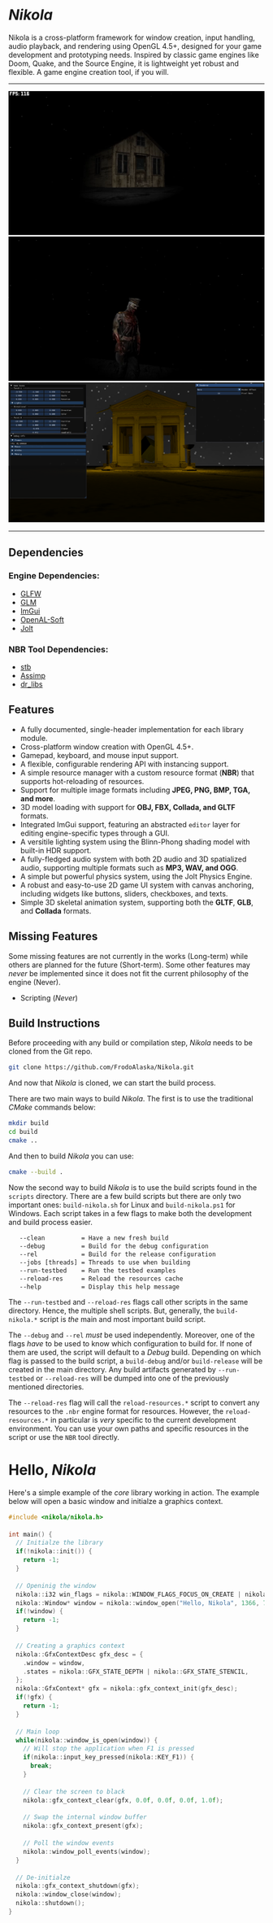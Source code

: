 # *Nikola*

Nikola is a cross-platform framework for window creation, input handling, audio playback, and rendering using OpenGL 4.5+, designed for your game development and prototyping needs. Inspired by classic game engines like Doom, Quake, and the Source Engine, it is lightweight yet robust and flexible. A game engine creation tool, if you will.

---

![screenshot](https://github.com/FrodoAlaska/Nikola/blob/dev/assets/screenshot_1.png) 
![screenshot](https://github.com/FrodoAlaska/Nikola/blob/dev/assets/screenshot_2.png) 
![screenshot](https://github.com/FrodoAlaska/Nikola/blob/dev/assets/screenshot_0.png) 

---

## Dependencies

### Engine Dependencies:
- [GLFW](https://github.com/glfw/glfw)
- [GLM](https://github.com/g-truc/glm)
- [ImGui](https://github.com/ocornut/imgui)
- [OpenAL-Soft](https://github.com/kcat/openal-soft)
- [Jolt](https://github.com/jrouwe/JoltPhysics)

### NBR Tool Dependencies:
- [stb](https://github.com/nothings/stb)
- [Assimp](https://github.com/assimp/assimp)
- [dr_libs](https://github.com/mackron/dr_libs)

## Features  
- A fully documented, single-header implementation for each library module.  
- Cross-platform window creation with OpenGL 4.5+.  
- Gamepad, keyboard, and mouse input support.  
- A flexible, configurable rendering API with instancing support.  
- A simple resource manager with a custom resource format (**NBR**) that supports hot-reloading of resources.  
- Support for multiple image formats including **JPEG, PNG, BMP, TGA, and more**.  
- 3D model loading with support for **OBJ, FBX, Collada, and GLTF** formats.  
- Integrated ImGui support, featuring an abstracted `editor` layer for editing engine-specific types through a GUI.  
- A versitile lighting system using the Blinn-Phong shading model with built-in HDR support.
- A fully-fledged audio system with both 2D audio and 3D spatialized audio, supporting multiple formats such as **MP3, WAV, and OGG**.
- A simple but powerful physics system, using the Jolt Physics Engine.
- A robust and easy-to-use 2D game UI system with canvas anchoring, including widgets like buttons, sliders, checkboxes, and texts.
- Simple 3D skeletal animation system, supporting both the **GLTF**, **GLB**, and **Collada** formats.

## Missing Features

Some missing features are not currently in the works (Long-term) while others are planned for the future (Short-term). Some other features may _never_ be implemented since it does not fit the current philosophy of the engine (Never).

- Scripting (*Never*)

## Build Instructions

Before proceeding with any build or compilation step, *Nikola* needs to be cloned from the Git repo. 

```bash
git clone https://github.com/FrodoAlaska/Nikola.git
```

And now that *Nikola* is cloned, we can start the build process. 

There are two main ways to build *Nikola*. The first is to use the traditional _CMake_ commands below:

```bash
mkdir build 
cd build 
cmake .. 
```
And then to build *Nikola* you can use:

```bash
cmake --build .
```

Now the second way to build *Nikola* is to use the build scripts found in the `scripts` directory. There are a few build scripts but there are only two important ones: `build-nikola.sh` for Linux and `build-nikola.ps1` for Windows. Each script takes in a few flags to make both the development and build process easier. 

```
   --clean          = Have a new fresh build              
   --debug          = Build for the debug configuration   
   --rel            = Build for the release configuration 
   --jobs [threads] = Threads to use when building        
   --run-testbed    = Run the testbed examples            
   --reload-res     = Reload the resources cache          
   --help           = Display this help message           
```

The `--run-testbed` and `--reload-res` flags call other scripts in the same directory. Hence, the multiple shell scripts. But, generally, the `build-nikola.*` script is _the_ main and most important build script.

The `--debug` and `--rel` _must_ be used independently. Moreover, one of the flags _have_ to be used to know which configuration to build for. If none of them are used, the script will default to a _Debug_ build. Depending on which flag is passed to the build script, a `build-debug` and/or `build-release` will be created in the main directory. Any build artifacts generated by `--run-testbed` or `--reload-res` will be dumped into one of the previously mentioned directories. 

The `--reload-res` flag will call the `reload-resources.*` script to convert any resources to the `.nbr` engine format for resources. However, the `reload-resources.*` in particular is _very_ specific to the current development environment. You can use your own paths and specific resources in the script or use the `NBR` tool directly. 


# Hello, *Nikola*
Here's a simple example of the _core_ library working in action. The example below will open a basic window and initialze a graphics context.

```c++
#include <nikola/nikola.h>

int main() {
  // Initialze the library
  if(!nikola::init()) {
    return -1;
  }

  // Openinig the window
  nikola::i32 win_flags = nikola::WINDOW_FLAGS_FOCUS_ON_CREATE | nikola::WINDOW_FLAGS_GFX_HARDWARE;
  nikola::Window* window = nikola::window_open("Hello, Nikola", 1366, 768, win_flags);
  if(!window) {
    return -1;
  }

  // Creating a graphics context
  nikola::GfxContextDesc gfx_desc = {
    .window = window,
    .states = nikola::GFX_STATE_DEPTH | nikola::GFX_STATE_STENCIL,
  };
  nikola::GfxContext* gfx = nikola::gfx_context_init(gfx_desc);
  if(!gfx) {
    return -1;
  }

  // Main loop
  while(nikola::window_is_open(window)) {
    // Will stop the application when F1 is pressed
    if(nikola::input_key_pressed(nikola::KEY_F1)) {
      break;
    }
    
    // Clear the screen to black
    nikola::gfx_context_clear(gfx, 0.0f, 0.0f, 0.0f, 1.0f);
    
    // Swap the internal window buffer
    nikola::gfx_context_present(gfx);
    
    // Poll the window events
    nikola::window_poll_events(window);
  }

  // De-initialze
  nikola::gfx_context_shutdown(gfx);
  nikola::window_close(window);
  nikola::shutdown();
}

```
